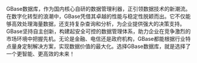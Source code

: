 GBase数据库，作为国内核心自研的数据管理利器，正引领数据技术的新潮流。在数字化转型的浪潮中，GBase凭借其卓越的性能与稳定性脱颖而出。它不仅能够高效处理海量数据，还支持复杂查询和分析，为企业提供强大的决策支持。GBase坚持自主创新，构建起安全可控的数据管理体系，助力企业在竞争激烈的市场环境中把握先机。无论是金融、电信还是政府机构，GBase都能根据行业特点量身定制解决方案，实现数据价值的最大化。选择GBase数据库，就是选择了一个更智能、更高效的未来！